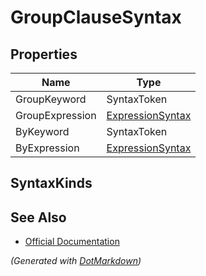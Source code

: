 # GroupClauseSyntax

## Properties

| Name            | Type                                    |
| --------------- | --------------------------------------- |
| GroupKeyword    | SyntaxToken                             |
| GroupExpression | [ExpressionSyntax](ExpressionSyntax.md) |
| ByKeyword       | SyntaxToken                             |
| ByExpression    | [ExpressionSyntax](ExpressionSyntax.md) |

## SyntaxKinds

## See Also

* [Official Documentation](https://docs.microsoft.com/en-us/dotnet/api/microsoft.codeanalysis.csharp.syntax.groupclausesyntax)


*\(Generated with [DotMarkdown](http://github.com/JosefPihrt/DotMarkdown)\)*